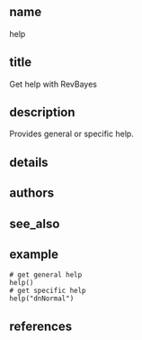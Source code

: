 ## name
help
## title
Get help with RevBayes
## description
Provides general or specific help.
## details
## authors
## see_also
## example
	# get general help
	help()
	# get specific help
	help("dnNormal")
	
## references
